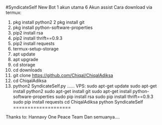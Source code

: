 #SyndicateSelf
New Bot 1 akun utama 6 Akun assist
Cara download via termux:
1. pkg install python2
2  pkg install git
3. pkg install python-software-properties
4. pip2 install rsa
5. pip2 install thrift==0.9.3
6. pip2 install requests
7. termux-setup-storage
8. apt update
9. apt upgrade
10. cd storage
11. cd downloads
12. git clone https://github.com/Chiqal/ChiqalAdiksa
13. cd ChiqalAdiksa
14. python2 SyndicateSelf.py
......
VPS:
sudo apt-get update
sudo apt-get install python2
sudo apt-get install git
sudo apt-get install python-software-properties
sudo pip install rsa
sudo pip install thrift==0.9.3
sudo pip install requests
cd ChiqalAdiksa
python SyndicateSelf
====================

Thanks to:
Hannavy
One Peace Team
Dan semuanya....
